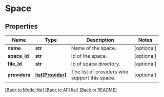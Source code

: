 # Space

## Properties
Name | Type | Description | Notes
------------ | ------------- | ------------- | -------------
**name** | **str** | Name of the space. | [optional] 
**space_id** | **str** | Id of the space. | [optional] 
**file_id** | **str** | Id of space directory. | [optional] 
**providers** | [**list[Provider]**](Provider.md) | The list of providers who support this space. | [optional] 

[[Back to Model list]](../README.md#documentation-for-models) [[Back to API list]](../README.md#documentation-for-api-endpoints) [[Back to README]](../README.md)

